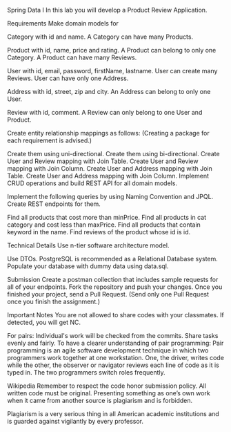 Spring Data I
In this lab you will develop a Product Review Application.

Requirements
Make domain models for

Category with id and name.
A Category can have many Products.

Product with id, name, price and rating.
A Product can belong to only one Category.
A Product can have many Reviews.

User with id, email, password, firstName, lastname.
User can create many Reviews.
User can have only one Address.

Address with id, street, zip and city.
An Address can belong to only one User.

Review with id, comment.
A Review can only belong to one User and Product.

Create entity relationship mappings as follows: (Creating a package for each requirement is advised.)

Create them using uni-directional.
Create them using bi-directional.
Create User and Review mapping with Join Table.
Create User and Review mapping with Join Column.
Create User and Address mapping with Join Table.
Create User and Address mapping with Join Column.
Implement CRUD operations and build REST API for all domain models.

Implement the following queries by using Naming Convention and JPQL. Create REST endpoints for them.

Find all products that cost more than minPrice.
Find all products in cat category and cost less than maxPrice.
Find all products that contain keyword in the name.
Find reviews of the product whose id is id.

Technical Details
Use n-tier software architecture model.

Use DTOs.
PostgreSQL is recommended as a Relational Database system.
Populate your database with dummy data using data.sql.

Submission
Create a postman collection that includes sample requests for all of your endpoints.
Fork the repository and push your changes.
Once you finished your project, send a Pull Request. (Send only one Pull Request once you finish the assignment.)

Important Notes
You are not allowed to share codes with your classmates. If detected, you will get NC.

For pairs:
Individual's work will be checked from the commits.
Share tasks evenly and fairly.
To have a clearer understanding of pair programming:
Pair programming is an agile software development technique in which two programmers work together at one workstation. One, the driver, writes code while the other, the observer or navigator reviews each line of code as it is typed in. The two programmers switch roles frequently.

Wikipedia
Remember to respect the code honor submission policy. All written code must be original. Presenting something as one’s own work when it came from another source is plagiarism and is forbidden.

Plagiarism is a very serious thing in all American academic institutions and is guarded against vigilantly by every professor.